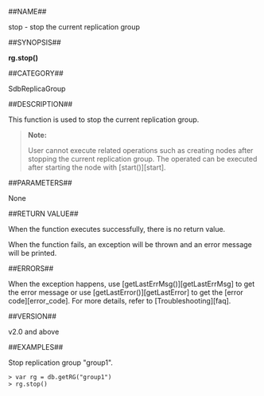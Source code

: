 ##NAME##

stop - stop the current replication group

##SYNOPSIS##

**rg.stop()**

##CATEGORY##

SdbReplicaGroup

##DESCRIPTION##

This function is used to stop the current replication group.

> **Note:**  
>
> User cannot execute related operations such as creating nodes after stopping the current replication group. The operated can be executed after starting the node with [start()][start].

##PARAMETERS##

None

##RETURN VALUE##

When the function executes successfully, there is no return value.

When the function fails, an exception will be thrown and an error message will be printed.

##ERRORS##

When the exception happens, use [getLastErrMsg()][getLastErrMsg] to get the error message or use [getLastError()][getLastError] to get the [error code][error_code]. For more details, refer to [Troubleshooting][faq].

##VERSION##

v2.0 and above

##EXAMPLES##

Stop replication group "group1".

```lang-javascript
> var rg = db.getRG("group1")
> rg.stop()
```

[^_^]:
    Links
[getLastErrMsg]:manual/Manual/Sequoiadb_Command/Global/getLastErrMsg.md
[getLastError]:manual/Manual/Sequoiadb_Command/Global/getLastError.md
[faq]:manual/FAQ/faq_sdb.md
[error_code]:manual/Manual/Sequoiadb_error_code.md
[start]:manual/Manual/Sequoiadb_Command/SdbReplicaGroup/start.md